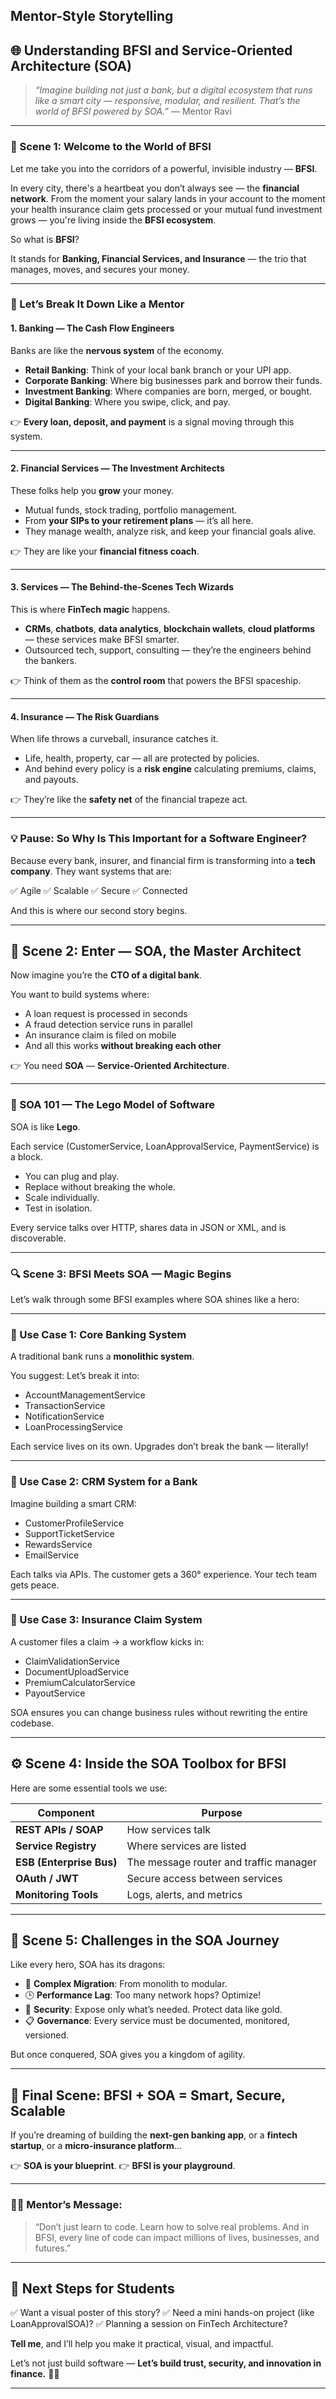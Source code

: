  

## Mentor-Style Storytelling

## 🌐 **Understanding BFSI and Service-Oriented Architecture (SOA)**

> *“Imagine building not just a bank, but a digital ecosystem that runs like a smart city — responsive, modular, and resilient. That’s the world of BFSI powered by SOA.”*
> — Mentor Ravi

---

### 🏦 Scene 1: Welcome to the World of BFSI

Let me take you into the corridors of a powerful, invisible industry — **BFSI**.

In every city, there's a heartbeat you don’t always see — the **financial network**. From the moment your salary lands in your account to the moment your health insurance claim gets processed or your mutual fund investment grows — you're living inside the **BFSI ecosystem**.

So what is **BFSI**?

It stands for **Banking, Financial Services, and Insurance** — the trio that manages, moves, and secures your money.

---

### 🧱 Let’s Break It Down Like a Mentor

#### **1. Banking** — The Cash Flow Engineers

Banks are like the **nervous system** of the economy.

* **Retail Banking**: Think of your local bank branch or your UPI app.
* **Corporate Banking**: Where big businesses park and borrow their funds.
* **Investment Banking**: Where companies are born, merged, or bought.
* **Digital Banking**: Where you swipe, click, and pay.

👉 **Every loan, deposit, and payment** is a signal moving through this system.

---

#### **2. Financial Services** — The Investment Architects

These folks help you **grow** your money.

* Mutual funds, stock trading, portfolio management.
* From **your SIPs to your retirement plans** — it’s all here.
* They manage wealth, analyze risk, and keep your financial goals alive.

👉 They are like your **financial fitness coach**.

---

#### **3. Services** — The Behind-the-Scenes Tech Wizards

This is where **FinTech magic** happens.

* **CRMs**, **chatbots**, **data analytics**, **blockchain wallets**, **cloud platforms** — these services make BFSI smarter.
* Outsourced tech, support, consulting — they’re the engineers behind the bankers.

👉 Think of them as the **control room** that powers the BFSI spaceship.

---

#### **4. Insurance** — The Risk Guardians

When life throws a curveball, insurance catches it.

* Life, health, property, car — all are protected by policies.
* And behind every policy is a **risk engine** calculating premiums, claims, and payouts.

👉 They’re like the **safety net** of the financial trapeze act.

---

### 💡 Pause: So Why Is This Important for a Software Engineer?

Because every bank, insurer, and financial firm is transforming into a **tech company**. They want systems that are:

✅ Agile
✅ Scalable
✅ Secure
✅ Connected

And this is where our second story begins.

---

## 🔧 Scene 2: Enter — SOA, the Master Architect

Now imagine you’re the **CTO of a digital bank**.

You want to build systems where:

* A loan request is processed in seconds
* A fraud detection service runs in parallel
* An insurance claim is filed on mobile
* And all this works **without breaking each other**

👉 You need **SOA** — **Service-Oriented Architecture**.

---

### 🧱 SOA 101 — The Lego Model of Software

SOA is like **Lego**.

Each service (CustomerService, LoanApprovalService, PaymentService) is a block.

* You can plug and play.
* Replace without breaking the whole.
* Scale individually.
* Test in isolation.

Every service talks over HTTP, shares data in JSON or XML, and is discoverable.

---

### 🔍 Scene 3: BFSI Meets SOA — Magic Begins

Let’s walk through some BFSI examples where SOA shines like a hero:

---

### 🎯 Use Case 1: Core Banking System

A traditional bank runs a **monolithic system**.

You suggest:
Let’s break it into:

* AccountManagementService
* TransactionService
* NotificationService
* LoanProcessingService

Each service lives on its own. Upgrades don’t break the bank — literally!

---

### 🎯 Use Case 2: CRM System for a Bank

Imagine building a smart CRM:

* CustomerProfileService
* SupportTicketService
* RewardsService
* EmailService

Each talks via APIs. The customer gets a 360° experience. Your tech team gets peace.

---

### 🎯 Use Case 3: Insurance Claim System

A customer files a claim → a workflow kicks in:

* ClaimValidationService
* DocumentUploadService
* PremiumCalculatorService
* PayoutService

SOA ensures you can change business rules without rewriting the entire codebase.

---

## ⚙️ Scene 4: Inside the SOA Toolbox for BFSI

Here are some essential tools we use:

| Component                | Purpose                                |
| ------------------------ | -------------------------------------- |
| **REST APIs / SOAP**     | How services talk                      |
| **Service Registry**     | Where services are listed              |
| **ESB (Enterprise Bus)** | The message router and traffic manager |
| **OAuth / JWT**          | Secure access between services         |
| **Monitoring Tools**     | Logs, alerts, and metrics              |

---

## 🚧 Scene 5: Challenges in the SOA Journey

Like every hero, SOA has its dragons:

* 🧩 **Complex Migration**: From monolith to modular.
* 🕒 **Performance Lag**: Too many network hops? Optimize!
* 🔐 **Security**: Expose only what’s needed. Protect data like gold.
* 📋 **Governance**: Every service must be documented, monitored, versioned.

But once conquered, SOA gives you a kingdom of agility.

---

## 🎁 Final Scene: BFSI + SOA = Smart, Secure, Scalable

If you’re dreaming of building the **next-gen banking app**,
or a **fintech startup**,
or a **micro-insurance platform**…

👉 **SOA is your blueprint**.
👉 **BFSI is your playground**.

---

### 👨‍🏫 Mentor’s Message:

> “Don’t just learn to code. Learn how to solve real problems.
> And in BFSI, every line of code can impact millions of lives, businesses, and futures.”

---

## 🚀 Next Steps for Students

✅ Want a visual poster of this story?
✅ Need a mini hands-on project (like LoanApprovalSOA)?
✅ Planning a session on FinTech Architecture?

**Tell me**, and I’ll help you make it practical, visual, and impactful.

Let’s not just build software —
**Let’s build trust, security, and innovation in finance.** 💸💡

---
 
